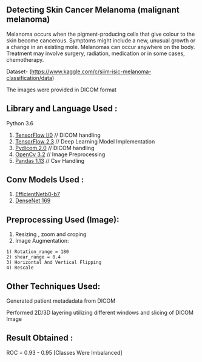 ## Detecting Skin Cancer Melanoma (malignant melanoma) 

Melanoma occurs when the pigment-producing cells that give colour to the skin become cancerous.
Symptoms might include a new, unusual growth or a change in an existing mole. Melanomas can occur anywhere on the body.
Treatment may involve surgery, radiation, medication or in some cases, chemotherapy.

Dataset- (https://www.kaggle.com/c/siim-isic-melanoma-classification/data)

The images were provided in DICOM format

## Library and Language Used :   

Python 3.6 
  1) [TensorFlow I/0](https://www.tensorflow.org/io)    // DICOM handling 
  2) [TensorFlow 2.3](https://www.tensorflow.org/)    // Deep Learning Model Implementation
  3) [Pydicom 2.0](https://www.tensorflow.org/io)     // DICOM handling
  4) [OpenCv 3.2](https://www.tensorflow.org/io)      // Image Preprocessing
  5) [Pandas 1.13](https://www.tensorflow.org/io)     // Csv Handling
  

## Conv Models Used  :

  1) [EfficientNetb0-b7](https://arxiv.org/abs/1905.11946)
  2) [DenseNet 169](https://arxiv.org/abs/1608.06993)

## Preprocessing Used (Image):
  
  1) Resizing , zoom and croping 
  2) Image Augmentation: 
  
    1) Rotation_range = 180
    2) shear_range = 0.4
    3) Horizontal And Vertical Flipping 
    4) Rescale 
    
 ## Other Techniques Used:
 
 Generated patient metadadata from DICOM  
 
 Performed 2D/3D layering utilizing different windows and slicing of DICOM Image
  
## Result Obtained :

  ROC = 0.93 - 0.95 [Classes Were Imbalanced]
  
